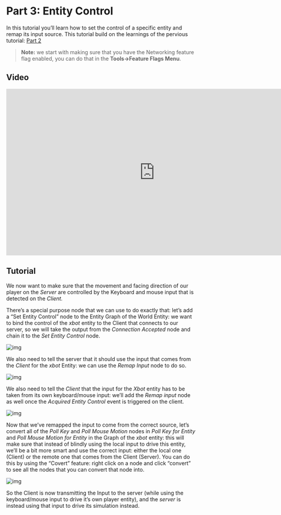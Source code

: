 # Part 3: Entity Control

In this tutorial you’ll learn how to set the control of a specific entity and remap its input source. This tutorial build on the learnings of the pervious tutorial: [Part 2]({{base_url}}//network/animation_sample/multiple_network_instances.html)

>  **Note:**  we start with making sure that you have the Networking feature flag enabled, you can do that in the **Tools→Feature Flags Menu**. 

## Video
<iframe frameborder="0" scrolling="no" marginheight="0" marginwidth="0"width="788.54" height="443" type="text/html" src="https://www.youtube.com/embed/7nDhbiTRH8c?autoplay=0&fs=0&iv_load_policy=3&showinfo=0&rel=0&cc_load_policy=0&start=0&end=0&origin=http://ourmachinery.com"></iframe>

## Tutorial
We now want to make sure that the movement and facing direction of our player on the *Server* are controlled by the Keyboard and mouse input that is detected on the *Client.*

There’s a special purpose node that we can use to do exactly that: let’s add a “Set Entity Control” node to the Entity Graph of the World Entity: we want to bind the control of the *xbot* entity to the Client that connects to our server, so we will take the output from the *Connection Accepted* node and chain it to the *Set Entity Control* node.

![img](https://paper-attachments.dropbox.com/s_5F8ED61A9C68BDE8B9368D5E3DABD345E39CC324FB030EDE9E31314C3B7EE30F_1635342858285_image.png)

We also need to tell the server that it should use the input that comes from the *Client* for the *xbot* Entity: we can use the *Remap Input* node to do so.

![img](https://paper-attachments.dropbox.com/s_5F8ED61A9C68BDE8B9368D5E3DABD345E39CC324FB030EDE9E31314C3B7EE30F_1635342886611_image.png)

We also need to tell the *Client* that the input for the *Xbot* entity has to be taken from its own keyboard/mouse input: we’ll add the *Remap input* node as well once the *Acquired Entity Control* event is triggered on the client.

![img](https://paper-attachments.dropbox.com/s_5F8ED61A9C68BDE8B9368D5E3DABD345E39CC324FB030EDE9E31314C3B7EE30F_1635342925053_image.png)

Now that we’ve remapped the input to come from the correct source, let’s convert all of the *Poll Key* and *Poll Mouse Motion* nodes in *Poll Key for Entity* and *Poll Mouse Motion for Entity* in the Graph of the *xbot* entity: this will make sure that instead of blindly using the local input to drive this entity, we’ll be a bit more smart and use the correct input: either the local one (Client) or the remote one that comes from the Client (Server). You can do this by using the “Covert” feature: right click on a node and click “convert” to see all the nodes that you can convert that node into.

![img](https://paper-attachments.dropbox.com/s_5F8ED61A9C68BDE8B9368D5E3DABD345E39CC324FB030EDE9E31314C3B7EE30F_1635343013043_image.png)

So the Client is now transmitting the Input to the server (while using the keyboard/mouse input to drive it’s own player entity), and the *server* is instead using that input to drive its simulation instead.